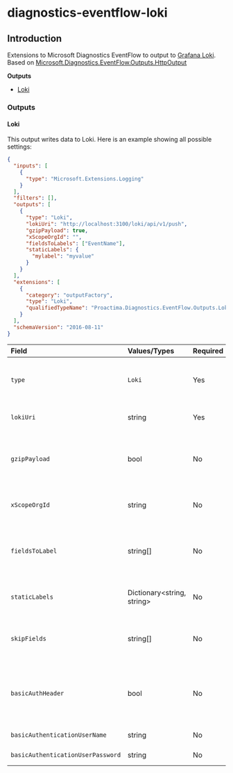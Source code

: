 # diagnostics-eventflow-loki

## Introduction
Extensions to Microsoft Diagnostics EventFlow to output to [Grafana Loki](https://grafana.com/docs/loki/latest/).
Based on [Microsoft.Diagnostics.EventFlow.Outputs.HttpOutput](https://github.com/Azure/diagnostics-eventflow/)

**Outputs**
- [Loki](#loki)

### Outputs

#### Loki
This output writes data to Loki. Here is an example showing all possible settings:
```json
{
  "inputs": [
    {
      "type": "Microsoft.Extensions.Logging"
    }
  ],
  "filters": [],
  "outputs": [
    {
      "type": "Loki",
      "lokiUri": "http://localhost:3100/loki/api/v1/push",
      "gzipPayload": true,
      "xScopeOrgId": "",
      "fieldsToLabels": ["EventName"],
      "staticLabels": {
        "mylabel": "myvalue"
      }
    }
  ],
  "extensions": [
    {
      "category": "outputFactory",
      "type": "Loki",
      "qualifiedTypeName": "Proactima.Diagnostics.EventFlow.Outputs.Loki.LokiOutputFactory, Proactima.Diagnostics.EventFlow.Outputs.Loki"
    }
  ],
  "schemaVersion": "2016-08-11"
}
```
| Field                             | Values/Types               | Required | Description                                                                      |
|:----------------------------------|:---------------------------|:---------|:---------------------------------------------------------------------------------|
| `type`                            | `Loki`                     | Yes      | Specifies the output type. For this output, it must be *Loki*                    |
| `lokiUri`                         | string                     | Yes      | Full URI of the Loki endpoint                                                    |
| `gzipPayload`                     | bool                       | No       | If the payload should be gzipped before sending                                  |
| `xScopeOrgId`                     | string                     | No       | A value to add as the X-Scope-OrgId header                                       |
| `fieldsToLabel`                   | string[]                   | No       | A set of fields in the Event that should be added as labels                      |
| `staticLabels`                    | Dictionary<string, string> | No       | A set of labels to be added to all logs                                          |
| `skipFields`                      | string[]                   | No       | A set of fields to exclude from the log message                                  |
| `basicAuthHeader`                 | bool                       | No       | If true, sets auth as a Basic Authorization header. If false, adds it to the url |
| `basicAuthenticationUserName`     | string                     | No       | Basic Auth Username                                                              |
| `basicAuthenticationUserPassword` | string                     | No       | Basic Auth Password                                                              |